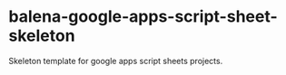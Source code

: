 # balena-google-apps-script-sheet-skeleton
Skeleton template for google apps script sheets projects.
